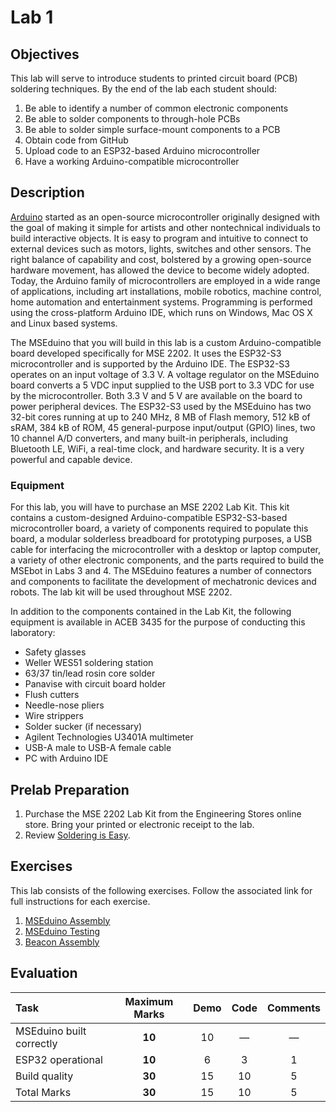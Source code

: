 # Lab 1

## Objectives

This lab will serve to introduce students to printed circuit board (PCB) soldering techniques. By the end of the lab each student should:

1. Be able to identify a number of common electronic components
2. Be able to solder components to through-hole PCBs
3. Be able to solder simple surface-mount components to a PCB
4. Obtain code from GitHub
5. Upload code to an ESP32-based Arduino microcontroller
6. Have a working Arduino-compatible microcontroller

## Description

[Arduino](https://www.arduino.cc) started as an open-source microcontroller originally designed with the goal of making it simple for artists and other nontechnical individuals to build interactive objects. It is easy to program and intuitive to connect to external devices such as motors, lights, switches and other sensors. The right balance of capability and cost, bolstered by a growing open-source hardware movement, has allowed the device to become widely adopted. Today, the Arduino family of microcontrollers are employed in a wide range of applications, including art installations, mobile robotics, machine control, home automation and entertainment systems. Programming is performed using the cross-platform Arduino IDE, which runs on Windows, Mac OS X and Linux based systems.

The MSEduino that you will build in this lab is a custom Arduino-compatible board developed specifically for MSE 2202. It uses the ESP32-S3 microcontroller and is supported by the Arduino IDE. The ESP32-S3 operates on an input voltage of 3.3 V. A voltage regulator on the MSEduino board converts a 5 VDC input supplied to the USB port to 3.3 VDC for use by the microcontroller. Both 3.3 V and 5 V are available on the board to power peripheral devices. The ESP32-S3 used by the MSEduino has two 32-bit cores running at up to 240 MHz, 8 MB of Flash memory, 512 kB of sRAM, 384 kB of ROM, 45 general-purpose input/output (GPIO) lines, two 10 channel A/D converters, and many built-in peripherals, including Bluetooth LE, WiFi, a real-time clock, and hardware security. It is a very powerful and capable device.

### Equipment

For this lab, you will have to purchase an MSE 2202 Lab Kit. This kit contains a custom-designed Arduino-compatible ESP32-S3-based microcontroller board, a variety of components required to populate this board, a modular solderless breadboard for prototyping purposes, a USB cable for interfacing the microcontroller with a desktop or laptop computer, a variety of other electronic components, and the parts required to build the MSEbot in Labs 3 and 4. The MSEduino features a number of connectors and components to facilitate the development of mechatronic devices and robots. The lab kit will be used throughout MSE 2202.

In addition to the components contained in the Lab Kit, the following equipment is available in ACEB 3435 for the purpose of conducting this laboratory:

* Safety glasses
* Weller WES51 soldering station
* 63/37 tin/lead rosin core solder
* Panavise with circuit board holder
* Flush cutters
* Needle-nose pliers
* Wire strippers
* Solder sucker (if necessary)
* Agilent Technologies U3401A multimeter
* USB-A male to USB-A female cable
* PC with Arduino IDE


## Prelab Preparation

1. Purchase the MSE 2202 Lab Kit from the Engineering Stores online store. Bring your printed or electronic receipt to the lab.
2. Review [Soldering is Easy](https://mightyohm.com/files/soldercomic/FullSolderComic_EN.pdf).


## Exercises

This lab consists of the following exercises. Follow the associated link for full instructions for each exercise.

1. [MSEduino Assembly](docs/MSEduino-assembly.md)
2. [MSEduino Testing](docs/MSEduino-testing.md)
3. [Beacon Assembly](docs/beacon-assembly.md)

## Evaluation

| Task       | Maximum Marks | Demo | Code | Comments |
|:-----------|:-------------:|:----:|:----:|:--------:|
| MSEduino built correctly | **10**        | 10   | —    | —        |
| ESP32 operational | **10**        | 6    | 3    | 1        |
| Build quality | **30**        | 15   | 10   | 5        |
| Total Marks | **30**        | 15   | 10   | 5        |
